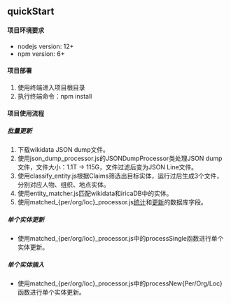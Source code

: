 ## quickStart
#### 项目环境要求

- nodejs version: 12+
- npm version: 6+

#### 项目部署

1. 使用终端进入项目根目录
2. 执行终端命令：npm install

#### 项目使用流程

##### 批量更新

1. 下载wikidata JSON dump文件。
2. 使用json_dump_processor.js的JSONDumpProcessor类处理JSON dump文件，文件大小：1.1T -> 115G，文件过滤后变为JSON Line文件。
3. 使用classify_entity.js根据Claims筛选出目标实体，运行过后生成3个文件，分别对应人物、组织、地点实体。
4. 使用entity_matcher.js匹配wikidata和iricaDB中的实体。
5. 使用matched_{per/org/loc}_processor.js[统计](知识库可更新实体统计-2020-01-19.md)和[更新](知识库更新数据统计_2020-01-21.md)的数据库字段。

##### 单个实体更新

- 使用matched_{per/org/loc}_processor.js中的processSingle函数进行单个实体更新。

##### 单个实体插入

- 使用matched_{per/org/loc}_processor.js中的processNew{Per/Org/Loc}函数进行单个实体更新。